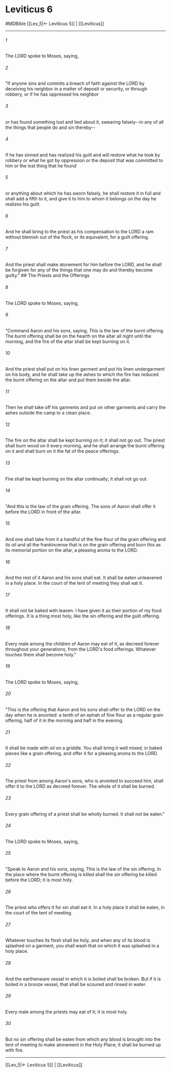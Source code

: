 # Leviticus 6
#MDBible
[[Lev_5|← Leviticus 5]] | [[Leviticus]]

***

###### 1 

The LORD spoke to Moses, saying, 

###### 2 

"If anyone sins and commits a breach of faith against the LORD by deceiving his neighbor in a matter of deposit or security, or through robbery, or if he has oppressed his neighbor 

###### 3 

or has found something lost and lied about it, swearing falsely--in any of all the things that people do and sin thereby-- 

###### 4 

if he has sinned and has realized his guilt and will restore what he took by robbery or what he got by oppression or the deposit that was committed to him or the lost thing that he found 

###### 5 

or anything about which he has sworn falsely, he shall restore it in full and shall add a fifth to it, and give it to him to whom it belongs on the day he realizes his guilt. 

###### 6 

And he shall bring to the priest as his compensation to the LORD a ram without blemish out of the flock, or its equivalent, for a guilt offering. 

###### 7 

And the priest shall make atonement for him before the LORD, and he shall be forgiven for any of the things that one may do and thereby become guilty." ## The Priests and the Offerings 

###### 8 

The LORD spoke to Moses, saying, 

###### 9 

"Command Aaron and his sons, saying, This is the law of the burnt offering. The burnt offering shall be on the hearth on the altar all night until the morning, and the fire of the altar shall be kept burning on it. 

###### 10 

And the priest shall put on his linen garment and put his linen undergarment on his body, and he shall take up the ashes to which the fire has reduced the burnt offering on the altar and put them beside the altar. 

###### 11 

Then he shall take off his garments and put on other garments and carry the ashes outside the camp to a clean place. 

###### 12 

The fire on the altar shall be kept burning on it; it shall not go out. The priest shall burn wood on it every morning, and he shall arrange the burnt offering on it and shall burn on it the fat of the peace offerings. 

###### 13 

Fire shall be kept burning on the altar continually; it shall not go out. 

###### 14 

"And this is the law of the grain offering. The sons of Aaron shall offer it before the LORD in front of the altar. 

###### 15 

And one shall take from it a handful of the fine flour of the grain offering and its oil and all the frankincense that is on the grain offering and burn this as its memorial portion on the altar, a pleasing aroma to the LORD. 

###### 16 

And the rest of it Aaron and his sons shall eat. It shall be eaten unleavened in a holy place. In the court of the tent of meeting they shall eat it. 

###### 17 

It shall not be baked with leaven. I have given it as their portion of my food offerings. It is a thing most holy, like the sin offering and the guilt offering. 

###### 18 

Every male among the children of Aaron may eat of it, as decreed forever throughout your generations, from the LORD's food offerings. Whatever touches them shall become holy." 

###### 19 

The LORD spoke to Moses, saying, 

###### 20 

"This is the offering that Aaron and his sons shall offer to the LORD on the day when he is anointed: a tenth of an ephah of fine flour as a regular grain offering, half of it in the morning and half in the evening. 

###### 21 

It shall be made with oil on a griddle. You shall bring it well mixed, in baked pieces like a grain offering, and offer it for a pleasing aroma to the LORD. 

###### 22 

The priest from among Aaron's sons, who is anointed to succeed him, shall offer it to the LORD as decreed forever. The whole of it shall be burned. 

###### 23 

Every grain offering of a priest shall be wholly burned. It shall not be eaten." 

###### 24 

The LORD spoke to Moses, saying, 

###### 25 

"Speak to Aaron and his sons, saying, This is the law of the sin offering. In the place where the burnt offering is killed shall the sin offering be killed before the LORD; it is most holy. 

###### 26 

The priest who offers it for sin shall eat it. In a holy place it shall be eaten, in the court of the tent of meeting. 

###### 27 

Whatever touches its flesh shall be holy, and when any of its blood is splashed on a garment, you shall wash that on which it was splashed in a holy place. 

###### 28 

And the earthenware vessel in which it is boiled shall be broken. But if it is boiled in a bronze vessel, that shall be scoured and rinsed in water. 

###### 29 

Every male among the priests may eat of it; it is most holy. 

###### 30 

But no sin offering shall be eaten from which any blood is brought into the tent of meeting to make atonement in the Holy Place; it shall be burned up with fire. 

***

[[Lev_5|← Leviticus 5]] | [[Leviticus]]

